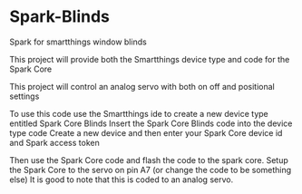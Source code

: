 Spark-Blinds
============

Spark for smartthings window blinds

This project will provide both the Smartthings device type and code for the Spark Core

This project will control an analog servo with both on off and positional settings

To use this code use the Smartthings ide to create a new device type entitled Spark Core Blinds
  Insert the Spark Core Blinds code into the device type code 
  Create a new device and then enter your Spark Core device id and Spark access token
  
  Then use the Spark Core code and flash the code to the spark core.  Setup the Spark Core to the servo on pin A7 (or change the code to be something else)  It is good to note that this is coded to an analog servo.
  


